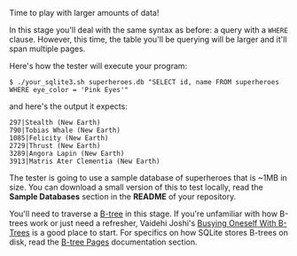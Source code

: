 Time to play with larger amounts of data!

In this stage you'll deal with the same syntax as before: a query with a `WHERE` clause. However, this time, the
table you'll be querying will be larger and it'll span multiple pages.

Here's how the tester will execute your program:

```
$ ./your_sqlite3.sh superheroes.db "SELECT id, name FROM superheroes WHERE eye_color = 'Pink Eyes'"
```

and here's the output it expects:

```
297|Stealth (New Earth)
790|Tobias Whale (New Earth)
1085|Felicity (New Earth)
2729|Thrust (New Earth)
3289|Angora Lapin (New Earth)
3913|Matris Ater Clementia (New Earth)
```

The tester is going to use a sample database of superheroes that is ~1MB in size. You can download a small
version of this to test locally, read the **Sample Databases** section in the **README** of your repository.

You'll need to traverse a [B-tree](https://en.wikipedia.org/wiki/B-tree) in this stage. If you're unfamiliar with
how B-trees work or just need a refresher, Vaidehi Joshi's
[Busying Oneself With B-Trees](https://medium.com/basecs/busying-oneself-with-b-trees-78bbf10522e7) is a good place to
start. For specifics on how SQLite stores B-trees on disk, read the
[B-tree Pages](https://www.sqlite.org/fileformat.html#b_tree_pages) documentation section.
